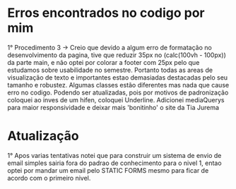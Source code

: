 # Erros encontrados no codigo por mim

1° Procedimento 3 -> Creio que devido a algum erro de formatação no desenvolvimento da pagina, tive que reduzir 35px no (calc(100vh - 100px)) da parte main, e não optei por colorar a footer com 25px pelo que estudamos sobre usabilidade no semestre. Portanto todas as areas de visualização de texto e importantes estao demasiadas destacadas pelo seu tamanho e robustez.
Algumas classes estão diferentes mas nada que cause erro no codigo. Podendo ser atualizadas, pois por motivos de padronização coloquei ao inves de um hifen, coloquei Underline.
Adicionei mediaQuerys para maior responsividade e deixar mais 'bonitinho' o site da Tia Jurema

# Atualização

1° Apos varias tentativas notei que para construir um sistema de envio de email simples sairia fora do padrao de conhecimento para o nivel 1, entao optei por mandar um email pelo STATIC FORMS mesmo para ficar de acordo com o primeiro nivel.